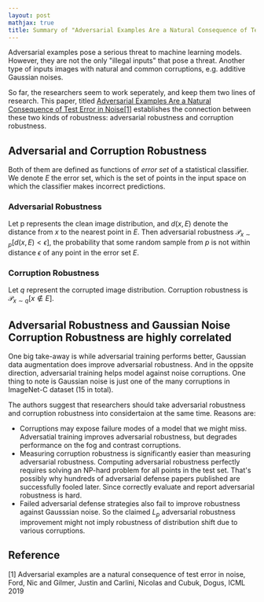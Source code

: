 ```yaml
---
layout: post
mathjax: true
title: Summary of "Adversarial Examples Are a Natural Consequence of Test Error in Noise"
---
```


Adversarial examples pose a serious threat to machine learning models. However, they are not the only "illegal inputs" that pose a threat. Another type of inputs images with natural and common corruptions, e.g. additive Gaussian noises. 

So far, the researchers seem to work seperately, and keep them two lines of research. This paper, titled
 [Adversarial Examples Are a Natural Consequence of Test Error in Noise\[1\]](https://arxiv.org/abs/1901.10513)
  establishes the connection between these two kinds of robustness: adversarial robustness and corruption robustness.

## Adversarial and Corruption Robustness

Both of them are defined as functions of *error set* of a statistical classifier. We  denote $E$ the error set, which is the set of points in the input space on which the classifier makes incorrect predictions. 

### Adversarial Robustness

Let p represents the clean image distribution, and $d(x, E)$ denote the distance from $x$ to the nearest point in $E$. Then adversarial robustness $\mathcal{P}_{x\sim p}[d(x, E) < \epsilon]$, the probability that some random sample from $p$ is not within distance $\epsilon$ of any point in the error set $E$. 

### Corruption Robustness

Let $q$ represent the corrupted image distribution. Corruption robustness is $\mathcal{P}_{x\sim q}[x \notin E ]$. 



## Adversarial Robustness and Gaussian Noise Corruption Robustness are highly correlated

One big take-away is while adversarial training performs better, Gaussian data augmentation does improve adversarial robustness. And in the oppsite direction, adversarial training  helps model against noise corruptions. One thing to note is Gaussian noise is just one of the many corruptions in ImageNet-C dataset (15 in total).


The authors suggest that researchers should take adversarial robustness and corruption robustness into considertaion at the same time. Reasons are:

* Corruptions may expose failure modes of a model that we might miss. Adversatial training improves adversarial robustness, but degrades performance on the fog and contrast corruptions. 
* Measuring corruption robustness is significantly easier than measuring adversarial robustness. Computing adversarial robustness perfectly requires solving an NP-hard problem for all points in the test set. That's possibly why hundreds of adversarial defense papers published are successfully fooled later. Since correctly evaluate and report adversarial robustness is hard.
* Failed adversarial defense strategies also fail to improve robustness against Gausssian noise. So the claimed $L_p$ adversarial robustness improvement might not imply robustness of distribution shift due to various corruptions.


## Reference

[1] Adversarial examples are a natural consequence of test error in noise, Ford, Nic and Gilmer, Justin and Carlini, Nicolas and Cubuk, Dogus, ICML 2019